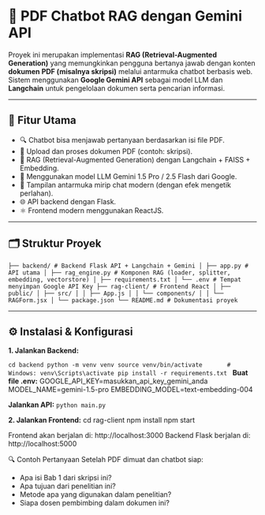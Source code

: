 # 🤖 PDF Chatbot RAG dengan Gemini API

Proyek ini merupakan implementasi **RAG (Retrieval-Augmented Generation)** yang memungkinkan pengguna bertanya jawab dengan konten **dokumen PDF (misalnya skripsi)** melalui antarmuka chatbot berbasis web. Sistem menggunakan **Google Gemini API** sebagai model LLM dan **Langchain** untuk pengelolaan dokumen serta pencarian informasi.

---

## 🧠 Fitur Utama

- 🔍 Chatbot bisa menjawab pertanyaan berdasarkan isi file PDF.
- 📄 Upload dan proses dokumen PDF (contoh: skripsi).
- 🧠 RAG (Retrieval-Augmented Generation) dengan Langchain + FAISS + Embedding.
- 🤖 Menggunakan model LLM Gemini 1.5 Pro / 2.5 Flash dari Google.
- 💬 Tampilan antarmuka mirip chat modern (dengan efek mengetik perlahan).
- 🌐 API backend dengan Flask.
- ⚛️ Frontend modern menggunakan ReactJS.

---

## 🗂️ Struktur Proyek
``
├── backend/ # Backend Flask API + Langchain + Gemini
│ ├── app.py # API utama
│ ├── rag_engine.py # Komponen RAG (loader, splitter, embedding, vectorstore)
│ ├── requirements.txt
│ └── .env # Tempat menyimpan Google API Key
├── rag-client/ # Frontend React
│ ├── public/
│ ├── src/
│ │ ├── App.js
│ │ └── components/
│ │ └── RAGForm.jsx
│ └── package.json
└── README.md # Dokumentasi proyek
``

---

## ⚙️ Instalasi & Konfigurasi

**1. Jalankan Backend:**

``cd backend
python -m venv venv
source venv/bin/activate       # Windows: venv\Scripts\activate
pip install -r requirements.txt
``
**Buat file .env:**
GOOGLE_API_KEY=masukkan_api_key_gemini_anda
MODEL_NAME=gemini-1.5-pro
EMBEDDING_MODEL=text-embedding-004

**Jalankan API:**
``python main.py``


**2. Jalankan Frontend:**
cd rag-client
npm install
npm start

Frontend akan berjalan di: http://localhost:3000
Backend Flask berjalan di: http://localhost:5000

🔍 Contoh Pertanyaan
Setelah PDF dimuat dan chatbot siap:

- Apa isi Bab 1 dari skripsi ini?
- Apa tujuan dari penelitian ini?
- Metode apa yang digunakan dalam penelitian?
- Siapa dosen pembimbing dalam dokumen ini?
